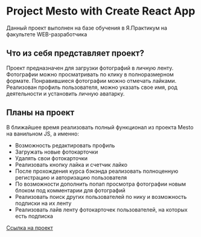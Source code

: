# Project Mesto with Create React App

Данный проект выполнен на базе обучения в Я.Практикум на факультете WEB-разработчика

## Что из себя представляет проект?

Проект предназначен для загрузки фотографий в личную ленту. Фотографии можно просматривать по клику в полноразмерном формате. Понравившиеся фотографии можно отмечать лайками. Реализован профиль пользователя, можно указать свое имя, род деятельности и установить личную аватарку.

## Планы на проект

В ближайшее время реализовать полный функционал из проекта Mesto на ванильном JS, а именно:
- Возможность редактировать профиль
- Загружать новые фотокарточки
- Удалять свои фотокарточки
- Реализовать кнопку лайка и счетчик лайко
- После прохождения курса бэкэнда реализовать полноценную регистрацию и авторизацию пользователя
- По возможности дополнить попап просмотра фотографии новым блоком под комментарии для фотографий
- Реализовать поиск других пользователей по нику и возможность подписки на их ленту
- Реализовать лайв ленту фотокарточек пользователей, на которых есть подписка


<a href="https://arokmeister.github.io/mesto-react/">Ссылка на проект</a>